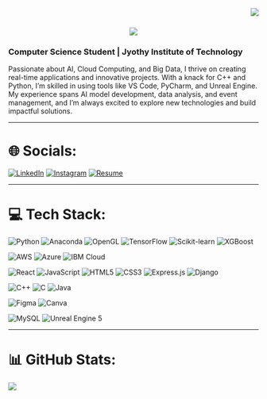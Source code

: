 <img align="right" src="https://visitor-badge.laobi.icu/badge?page_id=achalnm.achalnm" />

<h1 align="Center">
    <img src="https://readme-typing-svg.herokuapp.com/?font=Righteous&size=35&center=true&vCenter=true&width=500&height=70&duration=4000&lines=Hi+There!;+I'm+Achal+N!;" />
</h1>

<h3 align="left">Computer Science Student | Jyothy Institute of Technology</h3>
<p align="left">Passionate about AI, Cloud Computing, and Big Data, I thrive on creating real-time applications and innovative projects. With a knack for C++ and Python, I’m skilled in using tools like VS Code, PyCharm, and Unreal Engine. My experience spans AI model development, data analysis, and event management, and I’m always excited to explore new technologies and build impactful solutions.</p>

<hr />
 
# 🌐 Socials:
[![LinkedIn](https://img.shields.io/badge/LinkedIn-%230077B5.svg?logo=linkedin&logoColor=white)](https://www.linkedin.com/in/achal-n-35153821b) [![Instagram](https://img.shields.io/badge/Instagram-%23E4405F.svg?logo=Instagram&logoColor=white)](https://instagram.com/achal_n26) [![Resume](https://img.shields.io/badge/Resume-%23FF5722.svg?logo=todoist&logoColor=white)](https://drive.google.com/file/d/1tqo_voG40kqwPLi8mJhbHzlGuDZoJo1K/view?usp=drive_link)

<hr />

# 💻 Tech Stack:
![Python](https://img.shields.io/badge/python-3670A0?style=for-the-badge&logo=python&logoColor=ffdd54)
![Anaconda](https://img.shields.io/badge/Anaconda-%2344A833.svg?style=for-the-badge&logo=anaconda&logoColor=white)
![OpenGL](https://img.shields.io/badge/OpenGL-%23FFFFFF.svg?style=for-the-badge&logo=opengl)
![TensorFlow](https://img.shields.io/badge/TensorFlow-%23FF6F00.svg?style=for-the-badge&logo=tensorflow&logoColor=white) 
![Scikit-learn](https://img.shields.io/badge/Scikit--learn-%23F7931E.svg?style=for-the-badge&logo=scikit-learn&logoColor=white) <!-- Added Scikit-learn -->
![XGBoost](https://img.shields.io/badge/XGBoost-%23F0BB00.svg?style=for-the-badge&logo=xgboost&logoColor=white) <!-- Added XGBoost -->

![AWS](https://img.shields.io/badge/AWS-%23FF9900.svg?style=for-the-badge&logo=amazonaws&logoColor=white) 
![Azure](https://img.shields.io/badge/Azure-%230077B5.svg?style=for-the-badge&logo=microsoftazure&logoColor=white) 
![IBM Cloud](https://img.shields.io/badge/IBM%20Cloud-%2304A5E6.svg?style=for-the-badge&logo=ibm&logoColor=white) 

![React](https://img.shields.io/badge/react-%2320232a.svg?style=for-the-badge&logo=react&logoColor=%2361DAFB)
![JavaScript](https://img.shields.io/badge/javascript-%23323330.svg?style=for-the-badge&logo=javascript&logoColor=%23F7DF1E)
![HTML5](https://img.shields.io/badge/html5-%23E34F26.svg?style=for-the-badge&logo=html5&logoColor=white)
![CSS3](https://img.shields.io/badge/css3-%231572B6.svg?style=for-the-badge&logo=css3&logoColor=white)
![Express.js](https://img.shields.io/badge/express.js-%23404d59.svg?style=for-the-badge&logo=express&logoColor=%2361DAFB)
![Django](https://img.shields.io/badge/Django-%23092D44.svg?style=for-the-badge&logo=django&logoColor=white) <!-- Added Django -->

![C++](https://img.shields.io/badge/c++-%2300599C.svg?style=for-the-badge&logo=c%2B%2B&logoColor=white)
![C](https://img.shields.io/badge/c-%2300599C.svg?style=for-the-badge&logo=c&logoColor=white)
![Java](https://img.shields.io/badge/java-%23ED8B00.svg?style=for-the-badge&logo=openjdk&logoColor=white)

![Figma](https://img.shields.io/badge/figma-%23F24E1E.svg?style=for-the-badge&logo=figma&logoColor=white)
![Canva](https://img.shields.io/badge/Canva-%2300C4CC.svg?style=for-the-badge&logo=Canva&logoColor=white)

![MySQL](https://img.shields.io/badge/mysql-4479A1.svg?style=for-the-badge&logo=mysql&logoColor=white)
![Unreal Engine 5](https://img.shields.io/badge/Unreal%20Engine%205-%232C3E50.svg?style=for-the-badge&logo=unrealengine&logoColor=white) <!-- Added Unreal Engine 5 -->

<hr />

# 📊 GitHub Stats:
![](https://github-readme-stats.vercel.app/api/top-langs/?username=achalnm&theme=dark&hide_border=false&include_all_commits=true&count_private=false&layout=compact)
  

